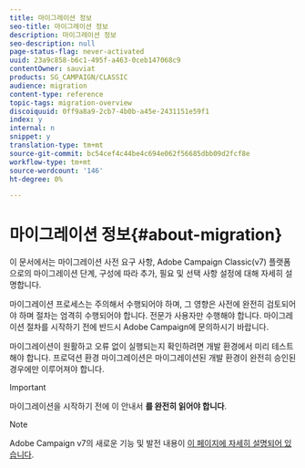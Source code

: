 ```yaml
---
title: 마이그레이션 정보
seo-title: 마이그레이션 정보
description: 마이그레이션 정보
seo-description: null
page-status-flag: never-activated
uuid: 23a9c858-b6c1-495f-a463-0ceb147068c9
contentOwner: sauviat
products: SG_CAMPAIGN/CLASSIC
audience: migration
content-type: reference
topic-tags: migration-overview
discoiquuid: 0ff9a8a9-2cb7-4b0b-a45e-2431151e59f1
index: y
internal: n
snippet: y
translation-type: tm+mt
source-git-commit: bc54cef4c44be4c694e062f56685dbb09d2fcf8e
workflow-type: tm+mt
source-wordcount: '146'
ht-degree: 0%

---
```



# 마이그레이션 정보{#about-migration}

이 문서에서는 마이그레이션 사전 요구 사항, Adobe Campaign Classic(v7) 플랫폼으로의 마이그레이션 단계, 구성에 따라 추가, 필요 및 선택 사항 설정에 대해 자세히 설명합니다.

마이그레이션 프로세스는 주의해서 수행되어야 하며, 그 영향은 사전에 완전히 검토되어야 하며 절차는 엄격히 수행되어야 합니다. 전문가 사용자만 수행해야 합니다. 마이그레이션 절차를 시작하기 전에 반드시 Adobe Campaign에 문의하시기 바랍니다.

마이그레이션이 원활하고 오류 없이 실행되는지 확인하려면 개발 환경에서 미리 테스트해야 합니다. 프로덕션 환경 마이그레이션은 마이그레이션된 개발 환경이 완전히 승인된 경우에만 이루어져야 합니다.

>[!IMPORTANT]
>
>마이그레이션을 시작하기 전에 이 안내서 **를 완전히 읽어야 합니다**.

>[!NOTE]
>
>Adobe Campaign v7의 새로운 기능 및 발전 내용이 [이 페이지에 자세히 설명되어 있습니다](../../rn/using/latest-release.md).
